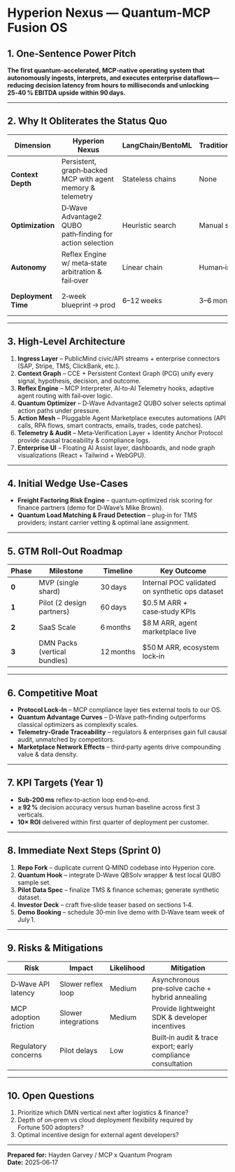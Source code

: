 # Hyperion Nexus — Quantum‑MCP Fusion OS

## 1. One‑Sentence Power Pitch  
**The first quantum‑accelerated, MCP‑native operating system that autonomously ingests, interprets, and executes enterprise dataflows—reducing decision latency from hours to milliseconds and unlocking 25‑40 % EBITDA upside within 90 days.**

---

## 2. Why It Obliterates the Status Quo
| Dimension | Hyperion Nexus | LangChain/BentoML | Traditional RPA | Delta |
|-----------|----------------|-------------------|-----------------|-------|
| **Context Depth** | Persistent, graph‑backed MCP with agent memory & telemetry | Stateless chains | None | 20–50× |
| **Optimization** | D‑Wave Advantage2 QUBO path‑finding for action selection | Heuristic search | Manual scripts | 15–30× |
| **Autonomy** | Reflex Engine w/ meta‑state arbitration & fail‑over | Linear chain | Human‑in‑loop | 10–20× |
| **Deployment Time** | 2‑week blueprint → prod | 6–12 weeks | 3–6 months | 3–10× faster |

---

## 3. High‑Level Architecture
1. **Ingress Layer** – PublicMind civic/API streams + enterprise connectors (SAP, Stripe, TMS, ClickBank, etc.).
2. **Context Graph** – CCE + Persistent Context Graph (PCG) unify every signal, hypothesis, decision, and outcome.
3. **Reflex Engine** – MCP Interpreter, AI‑to‑AI Telemetry hooks, adaptive agent routing with fail‑over logic.
4. **Quantum Optimizer** – D‑Wave Advantage2 QUBO solver selects optimal action paths under pressure.
5. **Action Mesh** – Pluggable Agent Marketplace executes automations (API calls, RPA flows, smart contracts, emails, trades, code patches).
6. **Telemetry & Audit** – Meta‑Verification Layer + Identity Anchor Protocol provide causal traceability & compliance logs.
7. **Enterprise UI** – Floating AI Assist layer, dashboards, and node graph visualizations (React + Tailwind + WebGPU).

---

## 4. Initial Wedge Use‑Cases
- **Freight Factoring Risk Engine** – quantum‑optimized risk scoring for finance partners (demo for D‑Wave’s Mike Brown).
- **Quantum Load Matching & Fraud Detection** – plug‑in for TMS providers; instant carrier vetting & optimal lane assignment.

---

## 5. GTM Roll‑Out Roadmap
| Phase | Milestone | Timeline | Key Outcome |
|-------|-----------|----------|-------------|
| **0** | MVP (single shard) | 30 days | Internal POC validated on synthetic ops dataset |
| **1** | Pilot (2 design partners) | 60 days | $0.5 M ARR + case‑study KPIs |
| **2** | SaaS Scale | 6 months | $8 M ARR, agent marketplace live |
| **3** | DMN Packs (vertical bundles) | 12 months | $50 M ARR, ecosystem lock‑in |

---

## 6. Competitive Moat
- **Protocol Lock‑In** – MCP compliance layer ties external tools to our OS.
- **Quantum Advantage Curves** – D‑Wave path‑finding outperforms classical optimizers as complexity scales.
- **Telemetry‑Grade Traceability** – regulators & enterprises gain full causal audit, unmatched by competitors.
- **Marketplace Network Effects** – third‑party agents drive compounding value & data density.

---

## 7. KPI Targets (Year 1)
- **Sub‑200 ms** reflex‑to‑action loop end‑to‑end.
- **≥ 92 %** decision accuracy versus human baseline across first 3 verticals.
- **10× ROI** delivered within first quarter of deployment per customer.

---

## 8. Immediate Next Steps (Sprint 0)
1. **Repo Fork** – duplicate current Q‑MIND codebase into Hyperion core.
2. **Quantum Hook** – integrate D‑Wave QBSolv wrapper & test local QUBO sample set.
3. **Pilot Data Spec** – finalize TMS & finance schemas; generate synthetic dataset.
4. **Investor Deck** – craft five‑slide teaser based on sections 1‑4.
5. **Demo Booking** – schedule 30‑min live demo with D‑Wave team week of July 1.

---

## 9. Risks & Mitigations
| Risk | Impact | Likelihood | Mitigation |
|------|--------|------------|------------|
| D‑Wave API latency | Slower reflex loop | Medium | Asynchronous pre‑solve cache + hybrid annealing |
| MCP adoption friction | Slower integrations | Medium | Provide lightweight SDK & developer incentives |
| Regulatory concerns | Pilot delays | Low | Built‑in audit & trace export; early compliance consultation |

---

## 10. Open Questions
1. Prioritize which DMN vertical next after logistics & finance?  
2. Depth of on‑prem vs cloud deployment flexibility required by Fortune 500 adopters?  
3. Optimal incentive design for external agent developers?

---

**Prepared for:** Hayden Garvey / MCP x Quantum Program  
**Date:** 2025‑06‑17

